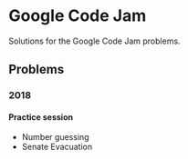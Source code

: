 # Google Code Jam
Solutions for the Google Code Jam problems. 

## Problems

### 2018

#### Practice session

* Number guessing
* Senate Evacuation